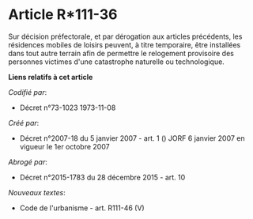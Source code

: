 # Article R*111-36

Sur décision préfectorale, et par dérogation aux articles précédents, les résidences mobiles de loisirs peuvent, à titre
temporaire, être installées dans tout autre terrain afin de permettre le relogement provisoire des personnes victimes d'une
catastrophe naturelle ou technologique.

**Liens relatifs à cet article**

_Codifié par_:

  - Décret n°73-1023 1973-11-08

_Créé par_:

  - Décret n°2007-18 du 5 janvier 2007 - art. 1 () JORF 6 janvier 2007 en vigueur le 1er octobre 2007

_Abrogé par_:

  - Décret n°2015-1783 du 28 décembre 2015 - art. 10

_Nouveaux textes_:

  - Code de l'urbanisme - art. R111-46 (V)
